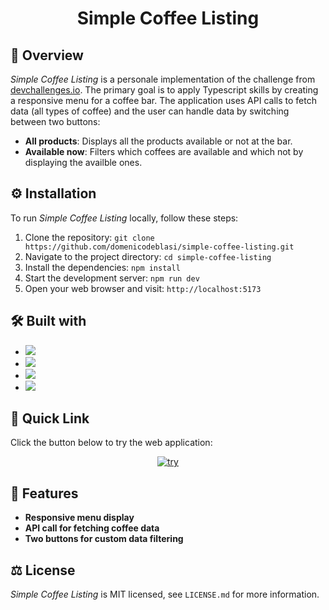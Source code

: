 <h1 align="center">Simple Coffee Listing</h1>


## 👀 Overview

*Simple Coffee Listing* is a personale implementation of the challenge from [devchallenges.io](https://devchallenges.io/). The primary goal is to apply Typescript skills by creating a responsive menu for a coffee bar. The application uses API calls to fetch data (all types of coffee) and the user can handle data by switching between two buttons: 
- **All products**: Displays all the products available or not at the bar.
- **Available now**: Filters which coffees are available and which not by displaying the availble ones.


## ⚙️ Installation

To run *Simple Coffee Listing* locally, follow these steps:

1. Clone the repository: `git clone https://github.com/domenicodeblasi/simple-coffee-listing.git`
2. Navigate to the project directory: `cd simple-coffee-listing`
3. Install the dependencies: `npm install`
4. Start the development server: `npm run dev`
5. Open your web browser and visit: `http://localhost:5173`


## 🛠️ Built with

* <a href="https://react.dev"><img src="https://img.shields.io/badge/React-20232A?style=for-the-badge&logo=react&logoColor=61DAFB"></a>
* <a href="https://www.typescriptlang.org/"><img src="https://img.shields.io/badge/TypeScript-007ACC?style=for-the-badge&logo=typescript&logoColor=white"></a>
* <a href="https://developer.mozilla.org/en-US/docs/Web/CSS"><img src="https://img.shields.io/badge/CSS3-1572B6?style=for-the-badge&logo=css3&logoColor=white"></a>
* <a href="https://vitejs.dev/"><img src="https://img.shields.io/badge/Vite-646CFF?style=for-the-badge&logo=vite&logoColor=white"></a>


## 🚀 Quick Link

Click the button below to try the web application:
<p align="center"><a href="https://coffee-listing-ddb.netlify.app/"><img src="https://img.shields.io/badge/try-F0F0F0?style=for-the-badge" alt="try"></a></p>


## 📖 Features

- **Responsive menu display**
- **API call for fetching coffee data**
- **Two buttons for custom data filtering**


## ⚖️ License

*Simple Coffee Listing* is MIT licensed, see `LICENSE.md` for more information.
